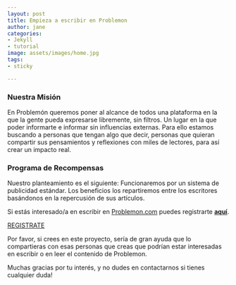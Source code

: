 ```yaml
---
layout: post
title: Empieza a escribir en Problemon
author: jane
categories:
- Jekyll
- tutorial
image: assets/images/home.jpg
tags:
- sticky

---
```

### Nuestra Misión

En Problemón queremos poner al alcance de todos una plataforma en la que la gente pueda expresarse libremente, sin filtros. Un lugar en la que poder informarte e informar sin influencias externas. Para ello estamos buscando a personas que tengan algo que decir, personas que quieran compartir sus pensamientos y reflexiones con miles de lectores, para así crear un impacto real.

### Programa de Recompensas

Nuestro planteamiento es el siguiente: Funcionaremos por un sistema de publicidad estándar. Los beneficios los repartiremos entre los escritores basándonos en la repercusión de sus artículos.

Si estás interesado/a en escribir en [Problemon.com](http://problemon.com/) puedes registrarte [**aquí**](https://problemon.com/registration/).

[REGISTRATE](https://problemon.com/registration/)

Por favor, si crees en este proyecto, sería de gran ayuda que lo compartieras con esas personas que creas que podrían estar interesadas en escribir o en leer el contenido de Problemon.

Muchas gracias por tu interés, y no dudes en contactarnos si tienes cualquier duda!